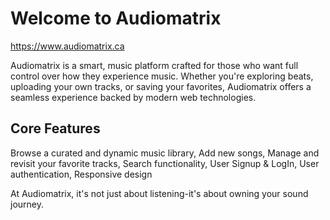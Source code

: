 # Welcome to Audiomatrix

https://www.audiomatrix.ca

Audiomatrix is a smart, music platform crafted for those who want full control over how they experience music.
Whether you're exploring beats, uploading your own tracks, or saving your favorites,
Audiomatrix offers a seamless experience backed by modern web technologies.

## Core Features

Browse a curated and dynamic music library,
Add new songs,
Manage and revisit your favorite tracks,
Search functionality,
User Signup & LogIn,
User authentication,
Responsive design

At Audiomatrix, it's not just about listening-it's about owning your sound journey.
